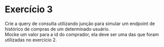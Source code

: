 # Exercício 3
Crie a query de consulta utilizando junção para simular um endpoint de histórico de compras de um determinado usuário.<br>
Mocke um valor para a id do comprador, ela deve ser uma das que foram utilizadas no exercício 2.
